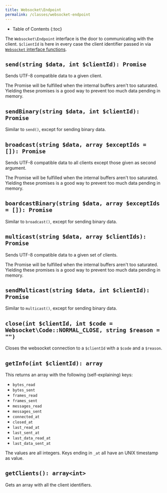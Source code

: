```yaml
---
title: Websocket\Endpoint
permalink: /classes/websocket-endpoint
---
```


* Table of Contents
{:toc}

The `Websocket\Endpoint` interface is the door to communicating with the client. `$clientId` is here in every case the client identifier passed in via [`Websocket` interface functions](websocket.md).

## `send(string $data, int $clientId): Promise`

Sends UTF-8 compatible data to a given client.

The Promise will be fulfilled when the internal buffers aren't too saturated. Yielding these promises is a good way to prevent too much data pending in memory.

## `sendBinary(string $data, int $clientId): Promise`

Similar to `send()`, except for sending binary data.

## `broadcast(string $data, array $exceptIds = []): Promise`

Sends UTF-8 compatible data to all clients except those given as second argument.

The Promise will be fulfilled when the internal buffers aren't too saturated. Yielding these promises is a good way to prevent too much data pending in memory.

## `boardcastBinary(string $data, array $exceptIds = []): Promise`

Similar to `broadcast()`, except for sending binary data.

## `multicast(string $data, array $clientIds): Promise`

Sends UTF-8 compatible data to a given set of clients.

The Promise will be fulfilled when the internal buffers aren't too saturated. Yielding these promises is a good way to prevent too much data pending in memory.

## `sendMulticast(string $data, int $clientId): Promise`

Similar to `multicast()`, except for sending binary data.

## `close(int $clientId, int $code = Websocket\Code::NORMAL_CLOSE, string $reason = "")`

Closes the websocket connection to a `$clientId` with a `$code` and a `$reason`.

## `getInfo(int $clientId): array`

This returns an array with the following (self-explaining) keys:

- `bytes_read`
- `bytes_sent`
- `frames_read`
- `frames_sent`
- `messages_read`
- `messages_sent`
- `connected_at`
- `closed_at`
- `last_read_at`
- `last_sent_at`
- `last_data_read_at`
- `last_data_sent_at`

The values are all integers. Keys ending in `_at` all have an UNIX timestamp as value.

## `getClients(): array<int>`

Gets an array with all the client identifiers.